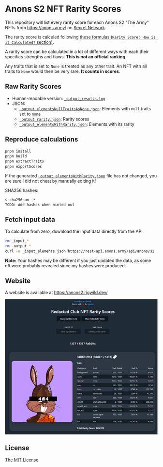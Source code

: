 # Anons S2 NFT Rarity Scores

This repository will list every rarity score for each Anons S2 "The Army" NFTs from https://anons.army/ on [Secret Network](https://scrt.network/).

The rarity score is calculed following [these formulas (`Rarity Score: How is it Calculated?` section)](https://raritytools.medium.com/ranking-rarity-understanding-rarity-calculation-methods-86ceaeb9b98c#2942).

A rarity score can be calculated in a lot of different ways with each their specifics strengths and flaws. **This is not an official ranking.**

Any traits that is set to `None` is treated as any other trait. An NFT with all traits to `None` would then be very rare. **It counts in scores**.

## Raw Rarity Scores

- Human-readable version: [`_output_results.log`](./_output_results.log)
- JSON:
  - [`_output_elementsNullTraitsAsNone.json`](./_output_elementsNullTraitsAsNone.json): Elements with `null` traits set to `none`
  - [`_output_rarity.json`](./_output_rarity.json): Rarity scores
  - [`_output_elementsWithRarity.json`](./_output_elementsWithRarity.json): Elements with its rarity

## Reproduce calculations

```sh
pnpm install
pnpm build
pnpm extractTraits
pnpm exportScores
```

If the generated [`_output_elementsWithRarity.json`](./_output_elementsWithRarity.json) file has not changed, you are sure I did not cheat by manually editing it!

SHA256 hashes:

```
$ sha256sum _*
TODO: Add hashes when minted out
```

## Fetch input data

To calculate from zero, download the input data directly from the API.

```sh
rm _input_*
rm _output_*
curl -o _input_elements.json https://rest-api.anons.army/api/anons/s2
```

**Note:** Your hashes may be different if you just updated the data, as some nft were probably revealed since my hashes were produced.

## Website

A website is available at https://anons2.rigwild.dev/

![website screenshot](./screenshot.png)

## License

[The MIT License](./LICENSE)

